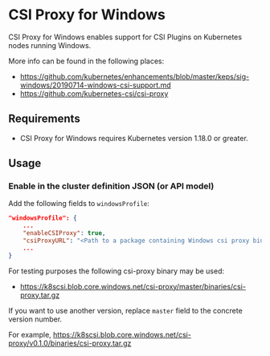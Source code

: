 # CSI Proxy for Windows

CSI Proxy for Windows enables support for CSI Plugins on Kubernetes nodes running Windows.

More info can be found in the following places:

- <https://github.com/kubernetes/enhancements/blob/master/keps/sig-windows/20190714-windows-csi-support.md>
- <https://github.com/kubernetes-csi/csi-proxy>

## Requirements

- CSI Proxy for Windows requires Kubernetes version 1.18.0 or greater.

## Usage

### Enable in the cluster definition JSON (or API model)

Add the following fields to `windowsProfile`:

```json
"windowsProfile": {
    ...
    "enableCSIProxy": true,
    "csiProxyURL": "<Path to a package containing Windows csi proxy binaries>"
    ...
}
```

For testing purposes the following csi-proxy binary may be used:

- https://k8scsi.blob.core.windows.net/csi-proxy/master/binaries/csi-proxy.tar.gz

If you want to use another version, replace `master` field to the concrete version number.

For example, https://k8scsi.blob.core.windows.net/csi-proxy/v0.1.0/binaries/csi-proxy.tar.gz
